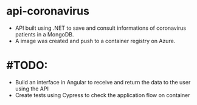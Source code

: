 # api-coronavirus
- API built using .NET to save and consult informations of coronavirus patients in a MongoDB.
- A image was created and push to a container registry on Azure.

# #TODO:
- Build an interface in Angular to receive and return the data to the user using the API
- Create tests using Cypress to check the application flow on container